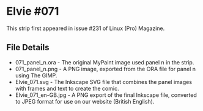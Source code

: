 Elvie #071
==========
This strip first appeared in issue #231 of Linux (Pro) Magazine.


File Details
------------
* 071_panel_n.ora     - The original MyPaint image used panel n in the strip.
* 071_panel_n.png     - A PNG image, exported from the ORA file for panel n using The GIMP.
* Elvie_071.svg       - The Inkscape SVG file that combines the panel images with frames and text to create the comic.
* Elvie_071_en-GB.jpg - A PNG export of the final Inkscape file, converted to JPEG format for use on our website (British English).

